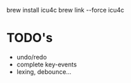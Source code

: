 brew install icu4c
brew link --force icu4c


TODO's
======
* undo/redo
* complete key-events
* lexing, debounce...
